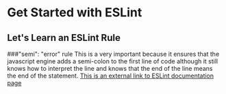 # Get Started with ESLint
## Let's Learn an ESLint Rule

###"semi": "error" rule
This is a very important because it ensures that the javascript engine adds a semi-colon to the first line of code although it still knows how to interpret the line and knows that the end of the line means the end of the statement.
[This is an external link to ESLint documentation page](https://eslint.org/docs/latest/user-guide/getting-started)
